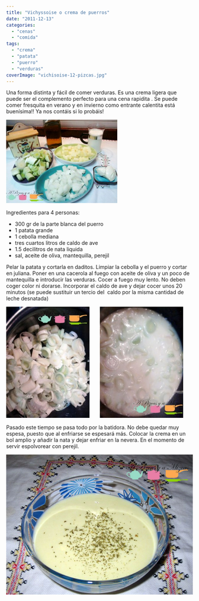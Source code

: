 ```yaml
---
title: "Vichyssoise o crema de puerros"
date: "2011-12-13"
categories: 
  - "cenas"
  - "comida"
tags: 
  - "crema"
  - "patata"
  - "puerro"
  - "verduras"
coverImage: "vichisoise-12-pizcas.jpg"
---
```


Una forma distinta y fácil de comer verduras. Es una crema ligera que puede ser el complemento perfecto para una cena rapidita . Se puede comer fresquita en verano y en invierno como entrante calentita está buenísima!! Ya nos contáis si lo probáis!

![](images/vichisoise-apm-pizcas1-300x225.jpg "vichisoise apm (pizcas)")

Ingredientes para 4 personas:

- 300 gr de la parte blanca del puerro
- 1 patata grande
- 1 cebolla mediana
- tres cuartos litros de caldo de ave
- 1.5 decilitros de nata liquida
- sal, aceite de oliva, mantequilla, perejil

Pelar la patata y cortarla en daditos. Limpiar la cebolla y el puerro y cortar en juliana. Poner en una cacerola al fuego con aceite de oliva y un poco de mantequilla e introducir las verduras. Cocer a fuego muy lento. No deben coger color ni dorarse. Incorporar el caldo de ave y dejar cocer unos 20 minutos (se puede sustituir un tercio del  caldo por la misma cantidad de leche desnatada)

![](images/vichisoise-4-pizcas-225x300.jpg "vichisoise (4) (pizcas)")       ![](images/vichisoise-6-pizcas-225x300.jpg "vichisoise (6) (pizcas)")

Pasado este tiempo se pasa todo por la batidora. No debe quedar muy espesa, puesto que al enfriarse se espesará más. Colocar la crema en un bol amplio y añadir la nata y dejar enfriar en la nevera. En el momento de servir espolvorear con perejil.

![](images/vichisoise-12-pizcas.jpg "vichisoise (12) (pizcas)")
